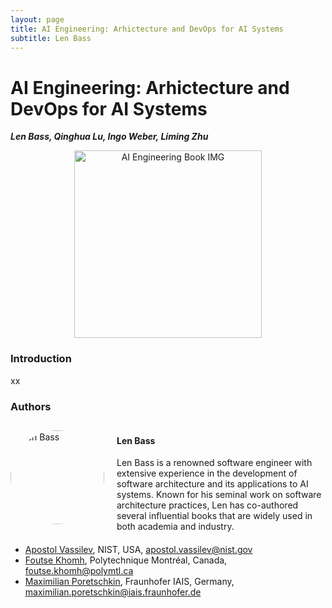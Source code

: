 ```yaml
---
layout: page
title: AI Engineering: Arhictecture and DevOps for AI Systems
subtitle: Len Bass
---
```


<!-- <p><img src="/img/pierrebourque.jpg" width="200" /><a href="https://profs.etsmtl.ca/pbourque">Pierre Bourque</a> - ing., Ph.D.</p> -->

# AI Engineering: Arhictecture and DevOps for AI Systems

***Len Bass, Qinghua Lu, Ingo Weber, Liming Zhu***

<!-- ![AI Engineering Book IMG](/assets/img/book.png) -->
<div style="text-align: center;">
    <img src="/Architecture-and-DevOps-for-AI-Systems/assets/img/book.png" alt="AI Engineering Book IMG" width="300" height="auto">
</div>


### Introduction

xx


### Authors

<div style="display: flex; align-items: center; margin-bottom: 20px;">
    <div style="flex: 1;">
        <img src="/Architecture-and-DevOps-for-AI-Systems/assets/img/authors/LenBass.jpeg" alt="Len Bass" style="width: 150px; height: auto; border-radius: 80%;">
    </div>
    <div style="flex: 3; padding-left: 20px;">
        <h4>Len Bass</h4>
        <!-- <p><strong>Position:</strong> Senior AI Engineer</p> -->
        Len Bass is a renowned software engineer with extensive experience in the development of software architecture and its applications to AI systems. Known for his seminal work on software architecture practices, Len has co-authored several influential books that are widely used in both academia and industry.
        <!-- <p><strong>Interests:</strong> Machine Learning, Deep Learning, Data Science</p>
        <p><strong>Contact:</strong> <a href="mailto:jane.doe@example.com">Email Jane</a></p> -->
    </div>
</div>

- [Apostol Vassilev](https://www.nist.gov/people/apostol-vassilev), NIST, USA, <apostol.vassilev@nist.gov>
- [Foutse Khomh](https://www.polymtl.ca/expertises/en/khomh-foutse), Polytechnique Montréal, Canada, <foutse.khomh@polymtl.ca>
- [Maximilian Poretschkin](https://de.linkedin.com/in/maximilian-poretschkin-00137a161), Fraunhofer IAIS, Germany, <maximilian.poretschkin@iais.fraunhofer.de>

